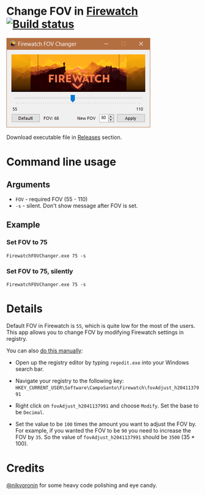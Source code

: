# Change FOV in [Firewatch](http://www.firewatchgame.com/) [![Build status](https://ci.appveyor.com/api/projects/status/k73av165njrmowf9/branch/master?svg=true)](https://ci.appveyor.com/project/beatcracker/firewatch-fov-changer/branch/master)

![Firewatch FOV Changer](img/FirewatchFOVChanger.png)

Download executable file in [Releases](https://github.com/beatcracker/firewatch-fov-changer/releases) section.

# Command line usage

## Arguments

* `FOV` - required FOV (55 - 110)
* `-s` - silent. Don't show message after FOV is set.

## Example

### Set FOV to 75


```
FirewatchFOVChanger.exe 75 -s

```

### Set FOV to 75, silently


```
FirewatchFOVChanger.exe 75 -s

```

# Details

Default FOV in Firewatch is `55`, which is quite low for the most of the users. This app allows you to change FOV by modifying Firewatch settings in registry.

You can also [do this manually](http://steamcommunity.com/app/383870/discussions/1/412446292776350214):

* Open up the registry editor by typing `regedit.exe` into your Windows search bar. 

* Navigate your registry to the following key:
  `HKEY_CURRENT_USER\Software\CampoSanto\Firewatch\fovAdjust_h2041137991`

* Right click on `fovAdjust_h2041137991` and choose `Modify`. Set the base to be `Decimal`.

* Set the value to be `100` times the amount you want to adjust the FOV by. For example, if you wanted the FOV to be `90` you need to increase the FOV by `35`. So the value of `fovAdjust_h2041137991` should be `3500` (35 * 100).

# Credits

[@nikvoronin](https://github.com/nikvoronin) for some heavy code polishing and eye candy.

